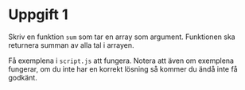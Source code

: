 # Uppgift 1

Skriv en funktion `sum` som tar en array som argument. Funktionen ska returnera summan av alla tal i arrayen.

Få exemplena i `script.js` att fungera. Notera att även om exemplena fungerar, om du inte har en korrekt lösning så kommer du ändå inte få godkänt.
